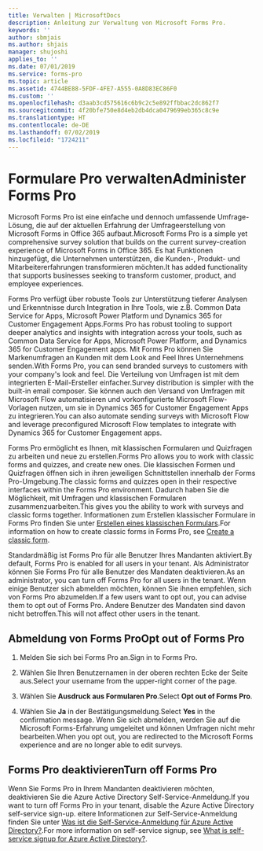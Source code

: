 ```yaml
---
title: Verwalten | MicrosoftDocs
description: Anleitung zur Verwaltung von Microsoft Forms Pro.
keywords: ''
author: sbmjais
ms.author: shjais
manager: shujoshi
applies_to: ''
ms.date: 07/01/2019
ms.service: forms-pro
ms.topic: article
ms.assetid: 4744BE88-5FDF-4FE7-A555-0A8D83EC86F0
ms.custom: ''
ms.openlocfilehash: d3aab3cd575616c6b9c2c5e892ffbbac2dc862f7
ms.sourcegitcommit: 4f20bfe750e8d4eb2db4dca0479699eb365c8c9e
ms.translationtype: HT
ms.contentlocale: de-DE
ms.lasthandoff: 07/02/2019
ms.locfileid: "1724211"
---
```

# <a name="administer-forms-pro"></a><span data-ttu-id="7dd02-103">Formulare Pro verwalten</span><span class="sxs-lookup"><span data-stu-id="7dd02-103">Administer Forms Pro</span></span>

<span data-ttu-id="7dd02-104">Microsoft Forms Pro ist eine einfache und dennoch umfassende Umfrage-Lösung, die auf der aktuellen Erfahrung der Umfrageerstellung von Microsoft Forms in Office 365 aufbaut.</span><span class="sxs-lookup"><span data-stu-id="7dd02-104">Microsoft Forms Pro is a simple yet comprehensive survey solution that builds on the current survey-creation experience of Microsoft Forms in Office 365.</span></span> <span data-ttu-id="7dd02-105">Es hat Funktionen hinzugefügt, die Unternehmen unterstützen, die Kunden-, Produkt- und Mitarbeitererfahrungen transformieren möchten.</span><span class="sxs-lookup"><span data-stu-id="7dd02-105">It has added functionality that supports businesses seeking to transform customer, product, and employee experiences.</span></span>

<span data-ttu-id="7dd02-106">Forms Pro verfügt über robuste Tools zur Unterstützung tieferer Analysen und Erkenntnisse durch Integration in Ihre Tools, wie z.B. Common Data Service for Apps, Microsoft Power Platform und Dynamics 365 for Customer Engagement Apps.</span><span class="sxs-lookup"><span data-stu-id="7dd02-106">Forms Pro has robust tooling to support deeper analytics and insights with integration across your tools, such as Common Data Service for Apps, Microsoft Power Platform, and Dynamics 365 for Customer Engagement apps.</span></span> <span data-ttu-id="7dd02-107">Mit Forms Pro können Sie Markenumfragen an Kunden mit dem Look and Feel Ihres Unternehmens senden.</span><span class="sxs-lookup"><span data-stu-id="7dd02-107">With Forms Pro, you can send branded surveys to customers with your company's look and feel.</span></span> <span data-ttu-id="7dd02-108">Die Verteilung von Umfragen ist mit dem integrierten E-Mail-Ersteller einfacher.</span><span class="sxs-lookup"><span data-stu-id="7dd02-108">Survey distribution is simpler with the built-in email composer.</span></span> <span data-ttu-id="7dd02-109">Sie können auch den Versand von Umfragen mit Microsoft Flow automatisieren und vorkonfigurierte Microsoft Flow-Vorlagen nutzen, um sie in Dynamics 365 for Customer Engagement Apps zu integrieren.</span><span class="sxs-lookup"><span data-stu-id="7dd02-109">You can also automate sending surveys with Microsoft Flow and leverage preconfigured Microsoft Flow templates to integrate with Dynamics 365 for Customer Engagement apps.</span></span>

<span data-ttu-id="7dd02-110">Forms Pro ermöglicht es Ihnen, mit klassischen Formularen und Quizfragen zu arbeiten und neue zu erstellen.</span><span class="sxs-lookup"><span data-stu-id="7dd02-110">Forms Pro allows you to work with classic forms and quizzes, and create new ones.</span></span> <span data-ttu-id="7dd02-111">Die klassischen Formen und Quizfragen öffnen sich in ihren jeweiligen Schnittstellen innerhalb der Forms Pro-Umgebung.</span><span class="sxs-lookup"><span data-stu-id="7dd02-111">The classic forms and quizzes open in their respective interfaces within the Forms Pro environment.</span></span> <span data-ttu-id="7dd02-112">Dadurch haben Sie die Möglichkeit, mit Umfragen und klassischen Formularen zusammenzuarbeiten.</span><span class="sxs-lookup"><span data-stu-id="7dd02-112">This gives you the ability to work with surveys and classic forms together.</span></span> <span data-ttu-id="7dd02-113">Informationen zum Erstellen klassischer Formulare in Forms Pro finden Sie unter [Erstellen eines klassischen Formulars](create-classic-form.md).</span><span class="sxs-lookup"><span data-stu-id="7dd02-113">For information on how to create classic forms in Forms Pro, see [Create a classic form](create-classic-form.md).</span></span>

<span data-ttu-id="7dd02-114">Standardmäßig ist Forms Pro für alle Benutzer Ihres Mandanten aktiviert.</span><span class="sxs-lookup"><span data-stu-id="7dd02-114">By default, Forms Pro is enabled for all users in your tenant.</span></span> <span data-ttu-id="7dd02-115">Als Administrator können Sie Forms Pro für alle Benutzer des Mandaten deaktivieren.</span><span class="sxs-lookup"><span data-stu-id="7dd02-115">As an administrator, you can turn off Forms Pro for all users in the tenant.</span></span> <span data-ttu-id="7dd02-116">Wenn einige Benutzer sich abmelden möchten, können Sie ihnen empfehlen, sich von Forms Pro abzumelden.</span><span class="sxs-lookup"><span data-stu-id="7dd02-116">If a few users want to opt out, you can advise them to opt out of Forms Pro.</span></span> <span data-ttu-id="7dd02-117">Andere Benutzer des Mandaten sind davon nicht betroffen.</span><span class="sxs-lookup"><span data-stu-id="7dd02-117">This will not affect other users in the tenant.</span></span>

## <a name="opt-out-of-forms-pro"></a><span data-ttu-id="7dd02-118">Abmeldung von Forms Pro</span><span class="sxs-lookup"><span data-stu-id="7dd02-118">Opt out of Forms Pro</span></span>

1. <span data-ttu-id="7dd02-119">Melden Sie sich bei Forms Pro an.</span><span class="sxs-lookup"><span data-stu-id="7dd02-119">Sign in to Forms Pro.</span></span>

2. <span data-ttu-id="7dd02-120">Wählen Sie Ihren Benutzernamen in der oberen rechten Ecke der Seite aus.</span><span class="sxs-lookup"><span data-stu-id="7dd02-120">Select your username from the upper-right corner of the page.</span></span>

3. <span data-ttu-id="7dd02-121">Wählen Sie **Ausdruck aus Formularen Pro**.</span><span class="sxs-lookup"><span data-stu-id="7dd02-121">Select **Opt out of Forms Pro**.</span></span> 

4. <span data-ttu-id="7dd02-122">Wählen Sie **Ja** in der Bestätigungsmeldung.</span><span class="sxs-lookup"><span data-stu-id="7dd02-122">Select **Yes** in the confirmation message.</span></span> <span data-ttu-id="7dd02-123">Wenn Sie sich abmelden, werden Sie auf die Microsoft Forms-Erfahrung umgeleitet und können Umfragen nicht mehr bearbeiten.</span><span class="sxs-lookup"><span data-stu-id="7dd02-123">When you opt out, you are redirected to the Microsoft Forms experience and are no longer able to edit surveys.</span></span>

## <a name="turn-off-forms-pro"></a><span data-ttu-id="7dd02-124">Forms Pro deaktivieren</span><span class="sxs-lookup"><span data-stu-id="7dd02-124">Turn off Forms Pro</span></span>

<span data-ttu-id="7dd02-125">Wenn Sie Forms Pro in Ihrem Mandanten deaktivieren möchten, deaktivieren Sie die Azure Active Directory Self-Service-Anmeldung.</span><span class="sxs-lookup"><span data-stu-id="7dd02-125">If you want to turn off Forms Pro in your tenant, disable the Azure Active Directory self-service sign-up.</span></span> <span data-ttu-id="7dd02-126">eitere Informationen zur Self-Service-Anmeldung finden Sie unter [Was ist die Self-Service-Anmeldung für Azure Active Directory?](https://docs.microsoft.com/en-us/azure/active-directory/users-groups-roles/directory-self-service-signup).</span><span class="sxs-lookup"><span data-stu-id="7dd02-126">For more information on self-service signup, see [What is self-service signup for Azure Active Directory?](https://docs.microsoft.com/en-us/azure/active-directory/users-groups-roles/directory-self-service-signup).</span></span>

